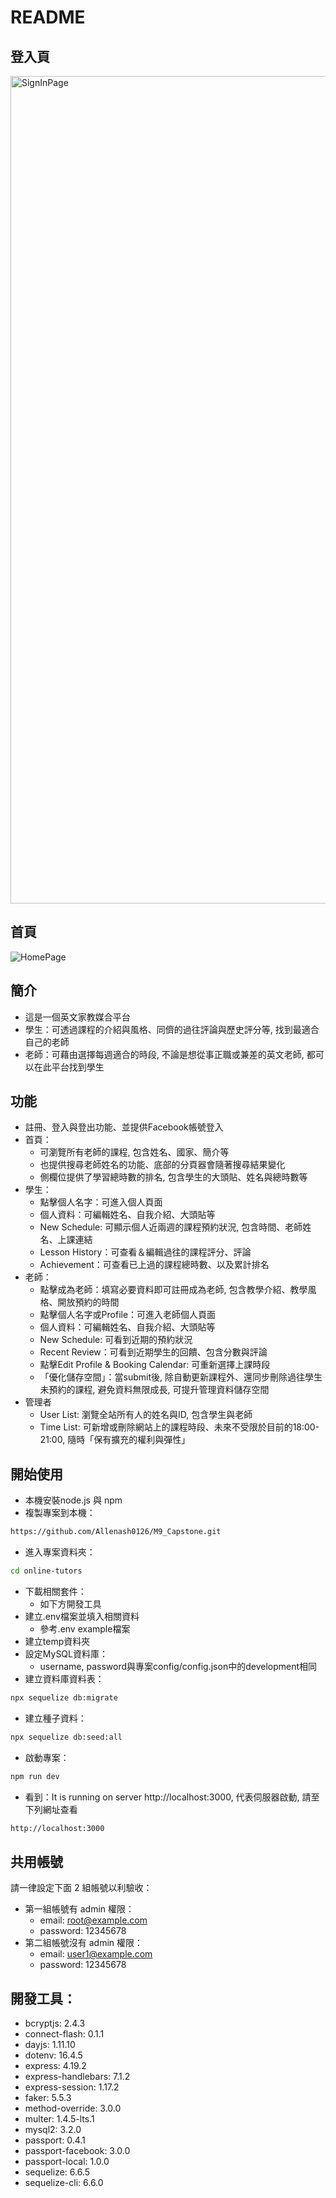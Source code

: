 # README
## 登入頁
<img width="1324" alt="SignInPage" src="https://github.com/Allenash0126/M9_Capstone/assets/150648641/a5a65e71-0928-4f4f-b470-dc03d90a66c2">

## 首頁
![HomePage](https://github.com/Allenash0126/M9_Capstone/assets/150648641/3dc09fa1-51bf-4097-8f0d-3b27d652f7fe)

## 簡介
* 這是一個英文家教媒合平台
* 學生：可透過課程的介紹與風格、同儕的過往評論與歷史評分等, 找到最適合自己的老師
* 老師：可藉由選擇每週適合的時段, 不論是想從事正職或兼差的英文老師, 都可以在此平台找到學生

## 功能
* 註冊、登入與登出功能、並提供Facebook帳號登入
* 首頁：
  * 可瀏覽所有老師的課程, 包含姓名、國家、簡介等
  * 也提供搜尋老師姓名的功能、底部的分頁器會隨著搜尋結果變化
  * 側欄位提供了學習總時數的排名, 包含學生的大頭貼、姓名與總時數等
* 學生：
  * 點擊個人名字：可進入個人頁面
  * 個人資料：可編輯姓名、自我介紹、大頭貼等
  * New Schedule: 可顯示個人近兩週的課程預約狀況, 包含時間、老師姓名、上課連結
  * Lesson History：可查看＆編輯過往的課程評分、評論
  * Achievement：可查看已上過的課程總時數、以及累計排名
* 老師：
  * 點擊成為老師：填寫必要資料即可註冊成為老師, 包含教學介紹、教學風格、開放預約的時間
  * 點擊個人名字或Profile：可進入老師個人頁面
  * 個人資料：可編輯姓名、自我介紹、大頭貼等
  * New Schedule: 可看到近期的預約狀況
  * Recent Review：可看到近期學生的回饋、包含分數與評論
  * 點擊Edit Profile & Booking Calendar: 可重新選擇上課時段
  * 「優化儲存空間」：當submit後, 除自動更新課程外、還同步刪除過往學生未預約的課程, 避免資料無限成長, 可提升管理資料儲存空間
* 管理者
  * User List: 瀏覽全站所有人的姓名與ID, 包含學生與老師
  * Time List: 可新增或刪除網站上的課程時段、未來不受限於目前的18:00-21:00, 隨時「保有擴充的權利與彈性」

## 開始使用
* 本機安裝node.js 與 npm
* 複製專案到本機：
```bash
https://github.com/Allenash0126/M9_Capstone.git
```
* 進入專案資料夾：
```bash
cd online-tutors
```
* 下載相關套件：
  * 如下方開發工具
* 建立.env檔案並填入相關資料
  * 參考.env example檔案
* 建立temp資料夾
* 設定MySQL資料庫：
  * username, password與專案config/config.json中的development相同
* 建立資料庫資料表：
```bash
npx sequelize db:migrate
```
* 建立種子資料：
```bash
npx sequelize db:seed:all
```
* 啟動專案：
```bash
npm run dev
```
* 看到：It is running on server http://localhost:3000, 代表伺服器啟動, 請至下列網址查看
```bash
http://localhost:3000
```

## 共用帳號
請一律設定下面 2 組帳號以利驗收：
* 第一組帳號有 admin 權限：
  * email: root@example.com
  * password: 12345678
* 第二組帳號沒有 admin 權限：
  * email: user1@example.com
  * password: 12345678

## 開發工具：
* bcryptjs: 2.4.3
* connect-flash: 0.1.1
* dayjs: 1.11.10
* dotenv: 16.4.5
* express: 4.19.2
* express-handlebars: 7.1.2
* express-session: 1.17.2
* faker: 5.5.3
* method-override: 3.0.0
* multer: 1.4.5-lts.1
* mysql2: 3.2.0
* passport: 0.4.1
* passport-facebook: 3.0.0
* passport-local: 1.0.0
* sequelize: 6.6.5
* sequelize-cli: 6.6.0

